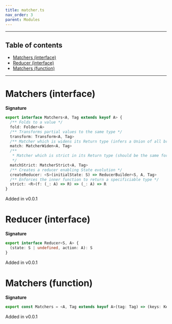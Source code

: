 ```yaml
---
title: matcher.ts
nav_order: 3
parent: Modules
---
```


---

<h2 class="text-delta">Table of contents</h2>

- [Matchers (interface)](#matchers-interface)
- [Reducer (interface)](#reducer-interface)
- [Matchers (function)](#matchers-function)

---

# Matchers (interface)

**Signature**

```ts
export interface Matchers<A, Tag extends keyof A> {
  /** Folds to a value */
  fold: Folder<A>
  /** Transforms partial values to the same type */
  transform: Transform<A, Tag>
  /** Matcher which is widens its Return type (infers a Union of all branches), supports a default as last parameter */
  match: MatcherWiden<A, Tag>
  /**
   * Matcher which is strict in its Return type (should be the same for all branches)
   */
  matchStrict: MatcherStrict<A, Tag>
  /** Creates a reducer enabling State evolution */
  createReducer: <S>(initialState: S) => ReducerBuilder<S, A, Tag>
  /** Enforces the inner function to return a specificiable type */
  strict: <R>(f: (_: A) => R) => (_: A) => R
}
```

Added in v0.0.1

# Reducer (interface)

**Signature**

```ts
export interface Reducer<S, A> {
  (state: S | undefined, action: A): S
}
```

Added in v0.0.1

# Matchers (function)

**Signature**

```ts
export const Matchers = <A, Tag extends keyof A>(tag: Tag) => (keys: KeysDefinition<A, Tag>): Matchers<A, Tag> => ...
```

Added in v0.0.1
